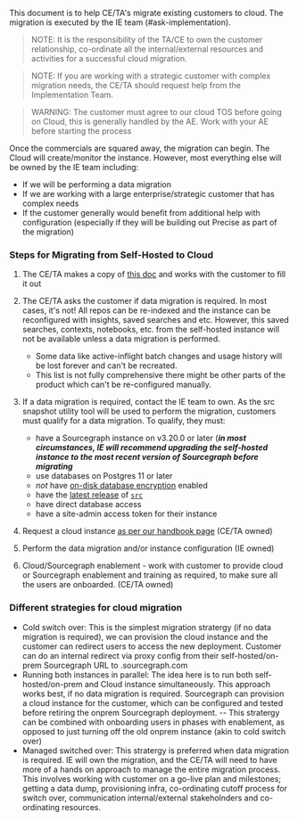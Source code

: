 This document is to help CE/TA's migrate existing customers to cloud. The migration is executed by the IE team (#ask-implementation).

> NOTE: It is the responsibility of the TA/CE to own the customer relationship, co-ordinate all the internal/external resources and activities for a successful cloud migration.

> NOTE: If you are working with a strategic customer with complex migration needs, the CE/TA should request help from the Implementation Team.

> WARNING: The customer must agree to our cloud TOS before going on Cloud, this is generally handled by the AE. Work with your AE before starting the process

Once the commercials are squared away, the migration can begin. The Cloud will create/monitor the instance. However, most everything else will be owned by the IE team including:
- If we will be performing a data migration
- If we are working with a large enterprise/strategic customer that has complex needs
- If the customer generally would benefit from additional help with configuration (especially if they will be building out Precise as part of the migration)

### Steps for Migrating from Self-Hosted to Cloud
1. The CE/TA makes a copy of [this doc](https://docs.google.com/document/d/1QcaAMG2YsaOnnht1YIZyMQ1mOfygSVfdXgBdbNc00GA/edit?usp=sharing) and works with the customer to fill it out

2. The CE/TA asks the customer if data migration is required. In most cases, it's not! All repos can be re-indexed and the instance can be reconfigured with insights, saved searches and etc. However, this saved searches, contexts, notebooks, etc. from the self-hosted instance will not be available unless a data migration is performed.
    - Some data like active-inflight batch changes and usage history will be lost forever and can't be recreated.
    - This list is not fully comprehensive there might be other parts of the product which can't be re-configured manually.

3. If a data migration is required, contact the IE team to own. As the src snapshot utility tool will be used to perform the migration, customers must qualify for a data migration. To qualify, they must:
    - have a Sourcegraph instance on v3.20.0 or later (<b><em>in most circumstances, IE will recommend upgrading the self-hosted instance to the most recent version of Sourcegraph before migrating</em></b>
    - use databases on Postgres 11 or later
    - _not_ have [on-disk database encryption](https://docs.sourcegraph.com/admin/config/encryption) enabled
    - have the [latest release](https://github.com/sourcegraph/src-cli/releases) of [`src`](https://github.com/sourcegraph/src-cli)
    - have direct database access
    - have a site-admin access token for their instance

4. Request a cloud instance [as per our handbook page](../../..//cloud/#managed-instance-requests) (CE/TA owned)

5. Perform the data migration and/or instance configuration (IE owned)

5. Cloud/Sourcegraph enablement - work with customer to provide cloud or Sourcegraph enablement and training as required, to make sure all the users are onboarded. (CE/TA owned)

### Different strategies for cloud migration
- Cold switch over: This is the simplest migration stratergy (if no data migration is required), we can provision the cloud instance and the customer can redirect users to access the new deployment. Customer can do an internal redirect via proxy config from their self-hosted/on-prem Sourcegraph URL to <instance>.sourcegraph.com
- Running both instances in parallel: The idea here is to run both self-hosted/on-prem and Cloud instance simultaneously. This approach works best, if no data migration is required. Sourcegraph can provision a cloud instance for the customer, which can be configured and tested before retiring the onprem Sourcegraph deployment.
  -- This stratergy can be combined with onboarding users in phases with enablement, as opposed to just turning off the old onprem instance (akin to cold switch over)
- Managed switched over: This stratergy is preferred when data migration is required. IE will own the migration, and the CE/TA will need to have more of a hands on approach to manage the entire migration process. This involves working with customer on a go-live plan and milestones; getting a data dump, provisioning infra, co-ordinating cutoff process for switch over, communication internal/external stakeholnders and co-ordinating resources.
